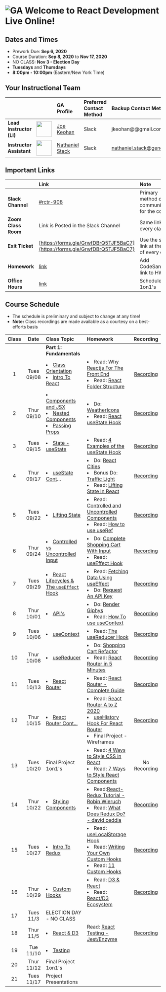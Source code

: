 # ![GA](https://ga-dash.s3.amazonaws.com/production/assets/logo-9f88ae6c9c3871690e33280fcf557f33.png) Welcome to React Development Live Online!

## Dates and Times

* Prework Due: **Sep 6, 2020**
* Course Duration: **Sep 8, 2020** to **Nov 17, 2020**
* NO CLASS: **Nov 3 - Election Day**
* **Tuesdays** and **Thursdays**
* **8:00pm - 10:00pm** (Eastern/New York Time)


## Your Instructional Team

| | | GA Profile | Preferred Contact Method | Backup Contact Method |
| :--- | :--- | :--- | :--- | :--- |
| **Lead Instructor (LI)** | <img src="https://i.imgur.com/QYb5xoN.png" height="50"> | [Joe Keohan](https://generalassemb.ly/instructors/joe-keohan/7866) | Slack | jkeohan@@gmail.com|
| **Instructor Assistant** | <img src="https://i.imgur.com/FmcnxV4.png" height="50"> |[Nathaniel Stack](https://generalassemb.ly/instructors/nathaniel-stack/22752) | Slack | nathaniel.stack@generalassemb.ly|


## Important Links

| | Link | Note | 
| :--- | :--- | :--- |
| **Slack Channel** | [#rctr-908](https://app.slack.com/client/T012XUE92MS/C018MSYQXNW) | Primary method of communication for the course |
| **Zoom Class Room** | Link is Posted in the Slack Channel | Same link every class! |
| **Exit Ticket** | [https://forms.gle/GrwfDBrQ5TJF5BaC7](https://forms.gle/GrwfDBrQ5TJF5BaC7) | Use the same link at the end of every class! |
| **Homework** | [link](https://docs.google.com/spreadsheets/d/1eSarapMxitSh8sQtaKJ3sVB8BtsPjVVyrd155zANSyo/edit#gid=566709901) | Add CodeSandbox link to HW |
| **Office Hours** | [link](https://docs.google.com/spreadsheets/d/1eSarapMxitSh8sQtaKJ3sVB8BtsPjVVyrd155zANSyo/edit#gid=1977257351) | Schedule 1on1's |


## Course Schedule

* The schedule is preliminary and subject to change at any time!
* **Note:** Class recordings are made available as a courtesy on a best-efforts basis

| Class | Date | Class Topic | Homework | Recording |
| :---: | :---: | :--- | :--- | :---: |
||| **Part 1: Fundamentals** |
| 1  | Tues 09/08 | <li>[Class Orientation](https://git.generalassemb.ly/jkeohan/rctr-9-8-20/blob/master/w01d01/orientation.md)</li><li>[Intro To React](https://git.generalassemb.ly/jkeohan/rctr-9-8-20/blob/master/w01d01/intro-to-react.md)</li> | <li>Read: [Why Reactjs For The Front End](https://www.cloudways.com/blog/why-reactjs-for-front-end/)</li><li>Read: [React Folder Structure](https://www.robinwieruch.de/react-folder-structure?utm_campaign=Robin%20Wieruch%20-%20A%20Developer%27s%20Newsletter&utm_medium=email&utm_source=Revue%20newsletter)</li>|[Recording](https://generalassembly.zoom.us/rec/share/MdqhYLEwER0r4EvWFxWeXp6P6cliqKJc6abzBbK9kQnao-ow971z3nB-1dCQxnk9.KVpI1j7O0_pzp7H4?startTime=1599608921000) |
| 2  | Thur 09/10 | <li>[Components and JSX](https://git.generalassemb.ly/jkeohan/rctr-9-8-20/blob/master/w01d02/components-and-jsx.md)</li><li>[Nested Components](https://git.generalassemb.ly/jkeohan/rctr-9-8-20/blob/master/w01d02/nested-compnents.md)</li><li>[Passing Props](https://git.generalassemb.ly/jkeohan/rctr-9-8-20/blob/master/w01d02/passing-props.md)</li> | <li>Do: [WeatherIcons](https://git.generalassemb.ly/jkeohan/rctr-9-8-20/blob/master/homework/w01/weatherIcons.md)</li>  <li>Read: [React useState Hook](https://www.robinwieruch.de/react-usestate-hook)</li> | [Recording](https://generalassembly.zoom.us/rec/share/PtaV2bZTQjD3Zkw_bMMyytyY3AURo8Xwi8U3Jhm2AwcFndjmClYM--15KE0h-qCb._k1ko5qwBak30WbV?startTime=1599782004000) |
| 3  | Tues 09/15 |  <li>[State - useState](https://git.generalassemb.ly/jkeohan/rctr-9-8-20/blob/master/w02d03/intro-to-state.md)</li> | <li>Read: [4 Examples of the useState Hook](https://daveceddia.com/usestate-hook-examples/)</li> | [Recording](https://generalassembly.zoom.us/rec/share/PRoIYrZJohbp755S50NQk2kePQGWfb5pjFk3SCLoRPzVUaxzbwyBZofH7rCjpMyv.Fjw4abzlKWRuORmb?startTime=1600213914000) |
| 4  | Thur 09/17 | <li>[useState Cont](https://git.generalassemb.ly/jkeohan/rctr-9-8-20/blob/master/w02d04/intro-to-state-cont.md)...</li> | <li>Do: [React Cities](https://git.generalassemb.ly/jkeohan/rctr-9-8-20/blob/master/homework/w02/react_cities.md) <li>Bonus Do: [Traffic Light](https://git.generalassemb.ly/jkeohan/rctr-9-8-20/blob/master/homework/w02/traffic_light.md)</li><li>Read: [Lifting State In React](https://www.robinwieruch.de/react-lift-state)</li> | [Recording](https://generalassembly.zoom.us/rec/share/j6fjDKu9y1H4aEhzblwfKKg1oaMl6lFLgYSdPckilrcd4nlm-t3mlxlN8eYigRQ.YC9TkXydfmfWrJWx?startTime=1600386266000) |
| 5  | Tues 09/22 | <li>[Lifting State](https://git.generalassemb.ly/jkeohan/rctr-9-8-20/blob/master/w03d05/lifting-state.md)</li>  | <li>Read: [Controlled and Uncontrolled Components](https://medium.com/tech-tajawal/controlled-and-uncontrolled-components-in-react-6d5f260b46dd)</li><li>Read: [How to use useRef](https://www.robinwieruch.de/react-ref?utm_campaign=Robin%20Wieruch%20-%20A%20Developer%27s%20Newsletter&utm_medium=email&utm_source=Revue%20newsletter) | [Recording](https://generalassembly.zoom.us/rec/play/GUHvPmYgOG5uV5gKe1BcizwShT9vztvKoL3x7wnqhePX86FTcdyLaOqOf7rQWKtgocnyeeMhoKQstmtU.spvY7DQ9kWwBoDqA?autoplay=true&startTime=1600818885000) |
| 6  | Thur 09/24 | <li>[Controlled vs Uncontrolled Input](https://git.generalassemb.ly/jkeohan/rctr-9-8-20/blob/master/w03d06/controlled-uncontrolled-forms.md)</li> |  <li>Do: [Complete Shopping Cart With Input](https://git.generalassemb.ly/jkeohan/rctr-9-8-20/blob/master/labs/w03d06/shoppingCart_with_input.md)</li><li>Read: [useEffect Hook](https://www.robinwieruch.de/react-hooks)</li> | [Recording](https://generalassembly.zoom.us/rec/share/LbWlrLT8STpExSbPN-Cpw2hUQZuTe8K1BlXd4peLhksz25LxUc9N_loou7ffaOE.QfSvk3Hb403976bv?startTime=1600991514000)| |
| 7  | Tues 09/29 | <li>[React Lifecycles & The `useEffect` Hook](https://git.generalassemb.ly/jkeohan/rctr-9-8-20/blob/master/w04d07/intro-to-the-component.lfiecycle.md)</li> | <li>Read: [Fetching Data Using useEffect](https://www.robinwieruch.de/react-hooks-fetch-data)</li><li>Do: [Request An API Key](http://www.omdbapi.com/apikey.aspx)</li> | [Recording](https://generalassembly.zoom.us/rec/share/QBj8NYAzoHrMiDhSSd6ClH2doXq3RQssPSJBhXfSjw-lOwbGQnhUKvlnWv8IMzug.CAJhp51t6Qb4HhHC?startTime=1601423626000) |
| 8  | Thur 10/01 | <li>[API's](https://git.generalassemb.ly/jkeohan/rctr-9-8-20/blob/master/w04d08/intro-to-fetching-data.md)</li> |<li>Do: [Render Giphys](https://git.generalassemb.ly/jkeohan/rctr-9-8-20/blob/master/homework/w04/giphy.md)</li><li>Read: [How To use useContext](https://www.robinwieruch.de/react-usecontext-hook) | [Recording](https://generalassembly.zoom.us/rec/share/wl9ZmUS0do4AQMWxOK9BoUx9yirBbn-DRo0PxQp1yeu9McZBBuZjbuKFy1VDfQPw.mdA1p6XRMxcus-4M?startTime=1601596213000) |
| 9  | Tues 10/06 | <li>[useContext](https://git.generalassemb.ly/jkeohan/rctr-9-8-20/blob/master/w05d09/intro-to-useContent.md)</li> | <li>Read: [The useReducer Hook](https://www.robinwieruch.de/react-usereducer-hook)</li>  | [Recording](https://generalassembly.zoom.us/rec/share/ZjDAagWyQrdHnmYC0OwpTFDxGD1e7Wo3eq6PbGTBJvsdDZNEyx1QvOTftrncnxR_.HeoCENWbXtVB2z3u?startTime=1602028435000) |
| 10  | Thur 10/08 | <li>[useReducer](https://git.generalassemb.ly/jkeohan/rctr-9-8-20/blob/master/w05d10/intro-to-useReducer.md)</li> | <li>Do: [Shopping Cart Refactor](https://git.generalassemb.ly/jkeohan/rctr-9-8-20/blob/master/homework/w05/shopping-cart-refactor.md)</li><li>Read: [React Router in 5 Minutes](https://www.freecodecamp.org/news/react-router-in-5-minutes/)  | [Recording](https://generalassembly.zoom.us/rec/share/5QhdSqNbkVmHx0jt3-fXXYmdJBfs7wjwc-lFqyE8MJC92t40Wxkldtr11Ex2LeNK.0N7VTCOhmI-L-Fsu?startTime=1602201685000) |
| 11  | Tues 10/13 | <li>[React Router](https://git.generalassemb.ly/jkeohan/rctr-9-8-20/blob/master/w06d11/intro-to-react-router-part1.md)</li>  | <li>Read: [React Router - Complete Guide](https://www.sitepoint.com/react-router-complete-guide/)</li> | [Recording](https://generalassembly.zoom.us/rec/share/1_tq6Ywbiurrqd1DORkjkbuBXoGAmjW6bSSZPCsgxJgPN1RzjfiAxwNCAmAXMiWL.glzdtWs5MKPvwhJ6?startTime=1602632862000) |
| 12  | Thur 10/15 | <li>[React Router Cont...](https://git.generalassemb.ly/jkeohan/rctr-9-8-20/blob/master/w06d12/intro-to-react-router-part2.md)</li> | <li>Read: [React Router A to Z 2020](https://medium.com/@SakibAdnan/react-router-a-to-z-2020-11310fb2e74a)</li><li>[useHistory Hook For React Router](https://medium.com/javascript-in-plain-english/navigating-your-react-app-with-the-usehistory-hook-c7c465bfc6f6)</li><li>Final Project - Wireframes</li> | [Recording](https://generalassembly.zoom.us/rec/share/Q2_T8KDx5yFop9wualOo6xF3rqIpV3sLBxUPK9QjHUiZbSZTRrN6Tt2_V_1mrhq7.7gwONKRz_fWBGnPw?startTime=1602806152000) |
| 13  | Tues 10/20|  Final Project 1on1's | <li>Read: [4 Ways to Style CSS in React](https://www.robinwieruch.de/react-css-styling)</li><li>Read: [7 Ways to Style React Components](https://www.sitepoint.com/react-components-styling-options/)</li>  | No Recording |
| 14  | Thur 10/22 | <li>[Styling Components](https://git.generalassemb.ly/jkeohan/rctr-9-8-20/blob/master/w07d14/intro-to-styled-components.md)</li> | <li>Read:[React-Redux Tutorial - Robin Wieruch](https://www.robinwieruch.de/react-redux-tutorial#redux-store)</li><li>Read: [What Does Redux Do? - david ceddia](https://daveceddia.com/what-does-redux-do/)</li> | [Recording](https://generalassembly.zoom.us/rec/share/-CuSawUZj8sJj39WZjhpFtcLOGRlen6ePD7lQIOS4NEgkMpTZvor3bXCE8ldWfo_.FGc-108UiRvD9vCP?startTime=1603410865000) |
| 15  | Tues 10/27 | <li>[Intro To Redux](https://git.generalassemb.ly/jkeohan/rctr-9-8-20/blob/master/w08d15/intro-to-redux.md)</li>  | <li>Read: [useLocalStorage Hook](https://usehooks.com/useLocalStorage/)</li><li>Read: [Writing Your Own Custom Hooks](https://blog.bitsrc.io/writing-your-own-custom-hooks-4fbcf77e112e)</li><li>Read: [11 Custom Hooks](https://blog.bitsrc.io/11-useful-custom-react-hooks-for-your-next-app-c66307cf0f0c)</li>  | [Recording](https://generalassembly.zoom.us/rec/share/CjNDJxVAmdRPhzVf3aoVbPKVzJM5UzHor03A8upxv-sS_SPO7zjSWrbbHdG2s7nv.71yuOgwTcVPZiXlV?startTime=1603842741000) |
| 16  | Thur 10/29 | <li>[Custom Hooks](https://git.generalassemb.ly/jkeohan/rctr-9-8-20/blob/master/w08d16/intro-to-custom-hooks.md)</li> | <li>Read: [D3 & React](https://wattenberger.com/blog/react-and-d3#creating-svg-elements) <li>Read: [React/D3 Ecosystem](https://www.smashingmagazine.com/2018/02/react-d3-ecosystem/) | [Recording](https://generalassembly.zoom.us/rec/share/Wjq0ldX4-pqwHcPSnUrfPgFAyOmraXzDbLCRVsdf3cY94gpFbCz8ahkWmD-tQ0Mv.UtJJIqglB6Yz4KII?startTime=1604015660000) |
| 17  | Tues 11/3 | ELECTION DAY - NO CLASS |  |  |
| 18  | Thur 11/5 | <li>[React & D3](https://git.generalassemb.ly/jkeohan/rctr-9-8-20/tree/master/w09d17)</li> | Read: [React Testing - Jest/Enzyme](https://medium.com/javascript-in-plain-english/testing-in-react-part-1-types-tools-244107abf0c6)  | [Recording](https://generalassembly.zoom.us/rec/play/-cLPkFT0ywHGUBcQFyJY_3a7GlIF9_qdTZ6OUudwqjO7Tx7SlKGWtTdYsmCoax72D6weyekzXRP0zl_4.P3Ls4ZP3JL_BHabL?autoplay=true&startTime=1604624106000) |
| 19  | Tue 11/10 | <li>[Testing](https://git.generalassemb.ly/jkeohan/rctr-9-8-20/blob/master/w09d18/intro-to-testing-in-react.md)</li> | |  |
| 20  | Thur 11/12 |  Final Project 1on1's   |  |  |
| 21  | Tues 11/17 | Project Presentations |  |  |
